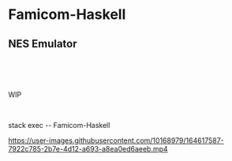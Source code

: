 # Famicom-Haskell

## NES Emulator

<br><br><br>

WIP

<br>

stack exec -- Famicom-Haskell






https://user-images.githubusercontent.com/10168979/164617587-7922c785-2b7e-4d12-a693-a8ea0ed6aeeb.mp4



<br><br><br><br><br><br><br><br><br><br><br>
